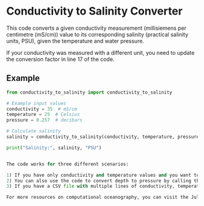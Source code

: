 # Conductivity to Salinity Converter

This code converts a given conductivity measurement (millisiemens per centimetre (mS/cm)) value to its corresponding salinity (practical salinity units, PSU), given the temperature and water pressure.

If your conductivity was measured with a different unit, you need to update the conversion factor in line 17 of the code.

## Example

```python
from conductivity_to_salinity import conductivity_to_salinity

# Example input values
conductivity = 35  # mS/cm
temperature = 25  # Celsius
pressure = 0.257  # decibars

# Calculate salinity
salinity = conductivity_to_salinity(conductivity, temperature, pressure)

print("Salinity:", salinity, "PSU")


The code works for three different scenarios:

1) If you have only conductivity and temperature values and you want to use a fixed pressure value, in this case, use the function conductivity_to_salinity and update the default pressure value with your pressure value.
2) You can also use the code to convert depth to pressure by calling the function depth_to_pressure(lat) , given you have latitude input
3) If you have a CSV file with multiple lines of conductivity, temperature and latitude readings, then you can use the function conductivity_salinity_from_file(file) by passing the CSV file as input, and you will get an output CSV file with salinity_convert column holding the converted salinity values. You can use this function with fixed pressure as well. Of course, in this case, make sure you change the pressure on line 44 of the code.

For more resources on computational oceanography, you can visit the Julia for Computational Oceanography repository on [GitHub](https://github.com/hafez-ahmad/Julia_for_Computational_Oceanography).

